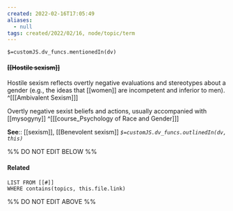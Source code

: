 ```yaml
---
created: 2022-02-16T17:05:49 
aliases:
  - null
tags: created/2022/02/16, node/topic/term
---
```

`$=customJS.dv_funcs.mentionedIn(dv)`

#### <s class="topic-title">[[Hostile sexism]]</s>

Hostile sexism reflects overtly negative evaluations and stereotypes about a gender (e.g., the ideas that [[women]] are incompetent and inferior to men).
^[[[Ambivalent Sexism]]]

Overtly negative sexist beliefs and actions, usually accompanied with [[mysogyny]]
^[[[course_Psychology of Race and Gender]]]

**See**:: [[sexism]], [[Benevolent sexism]]
*`$=customJS.dv_funcs.outlinedIn(dv, this)`*

%% DO NOT EDIT BELOW %%

#### Related 

```dataview
LIST FROM [[#]]
WHERE contains(topics, this.file.link)
```
%% DO NOT EDIT ABOVE %%
